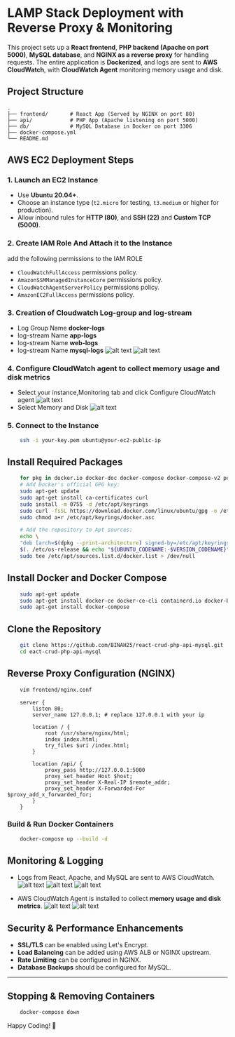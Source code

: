 # LAMP Stack Deployment with Reverse Proxy & Monitoring

This project sets up a **React frontend**, **PHP backend (Apache on port 5000)**, **MySQL database**, and **NGINX as a reverse proxy** for handling requests. The entire application is **Dockerized**, and logs are sent to **AWS CloudWatch**, with **CloudWatch Agent** monitoring memory usage and disk.

## **Project Structure**

```
.
├── frontend/       # React App (Served by NGINX on port 80)
├── api/            # PHP App (Apache listening on port 5000)
├── db/             # MySQL Database in Docker on port 3306       
├── docker-compose.yml
└── README.md
```

## **AWS EC2 Deployment Steps**

### **1. Launch an EC2 Instance**
- Use **Ubuntu 20.04+**.
- Choose an instance type (`t2.micro` for testing, `t3.medium` or higher for production).
- Allow inbound rules for **HTTP (80)**, and **SSH (22)** and **Custom TCP (5000)**.

### **2. Create IAM Role And Attach it to the Instance**
add the following permissions to the IAM ROLE
- `CloudWatchFullAccess` permissions policy.
- `AmazonSSMManagedInstanceCore` permissions policy.
- `CloudWatchAgentServerPolicy` permissions policy.
- `AmazonEC2FullAccess` permissions policy.

### **3. Creation of Cloudwatch Log-group and log-stream**
- Log Group Name **docker-logs**
- log-stream Name **app-logs**
- log-stream Name **web-logs**
- log-stream Name **mysql-logs**
![alt text](image.png)
![alt text](image-1.png)

### **4. Configure CloudWatch agent to collect memory usage and disk metrics**
- Select your instance,Monitoring tab and click Configure CloudWatch agent
![alt text](image-2.png)
- Select Memory and Disk 
![alt text](image-3.png)

### **5. Connect to the Instance**

```sh
    ssh -i your-key.pem ubuntu@your-ec2-public-ip
```
## Install Required Packages
```sh
    for pkg in docker.io docker-doc docker-compose docker-compose-v2 podman-docker containerd runc; do sudo apt-get remove $pkg; done
    # Add Docker's official GPG key:
    sudo apt-get update
    sudo apt-get install ca-certificates curl
    sudo install -m 0755 -d /etc/apt/keyrings
    sudo curl -fsSL https://download.docker.com/linux/ubuntu/gpg -o /etc/apt/keyrings/docker.asc
    sudo chmod a+r /etc/apt/keyrings/docker.asc

    # Add the repository to Apt sources:
    echo \
    "deb [arch=$(dpkg --print-architecture) signed-by=/etc/apt/keyrings/docker.asc] https://download.docker.com/linux/ubuntu \
    $(. /etc/os-release && echo "${UBUNTU_CODENAME:-$VERSION_CODENAME}") stable" | \
    sudo tee /etc/apt/sources.list.d/docker.list > /dev/null
```
## Install Docker and Docker Compose
```sh
    sudo apt-get update
    sudo apt-get install docker-ce docker-ce-cli containerd.io docker-buildx-plugin docker-compose-plugin
    sudo apt-get install docker-compose
```

## Clone the Repository
```sh
    git clone https://github.com/BINAH25/react-crud-php-api-mysql.git
    cd eact-crud-php-api-mysql
```
## **Reverse Proxy Configuration (NGINX)**
```sh
    vim frontend/nginx.conf
```

```nginx
    server {
        listen 80;
        server_name 127.0.0.1; # replace 127.0.0.1 with your ip

        location / {
            root /usr/share/nginx/html;
            index index.html;
            try_files $uri /index.html;
        }

        location /api/ {
            proxy_pass http://127.0.0.1:5000
            proxy_set_header Host $host;
            proxy_set_header X-Real-IP $remote_addr;
            proxy_set_header X-Forwarded-For $proxy_add_x_forwarded_for;
        }
    }
```

### **Build & Run Docker Containers**
```sh
    docker-compose up --build -d
```


## **Monitoring & Logging**
- Logs from React, Apache, and MySQL are sent to AWS CloudWatch.
![alt text](image-4.png)
![alt text](image-5.png)
![alt text](image-6.png)

- AWS CloudWatch Agent is installed to collect **memory usage and disk metrics**.
![alt text](image-8.png)
![alt text](image-7.png)


## **Security & Performance Enhancements**
- **SSL/TLS** can be enabled using Let's Encrypt.
- **Load Balancing** can be added using AWS ALB or NGINX upstream.
- **Rate Limiting** can be configured in NGINX.
- **Database Backups** should be configured for MySQL.

---

## **Stopping & Removing Containers**
```sh
    docker-compose down
```

Happy Coding! 🚀
